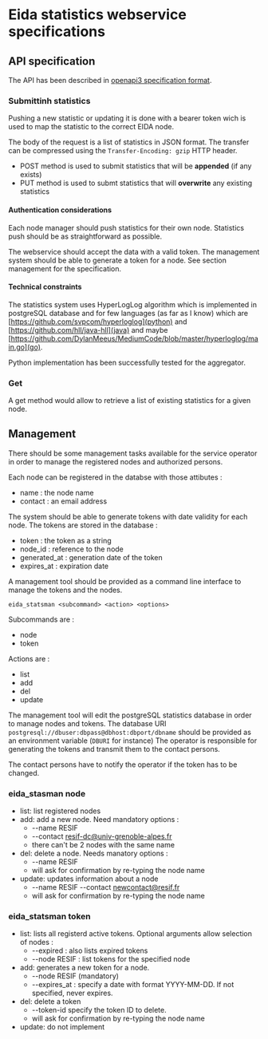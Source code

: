# Eida statistics webservice specifications

## API specification

The API has been described in [openapi3 specification format](./ingestor_openapi3.yaml).


### Submittinh statistics
Pushing a new statistic or updating it is done with a bearer token wich is used to map the statistic to the correct EIDA node.

The body of the request is a list of statistics in JSON format. The transfer can be compressed using the `Transfer-Encoding: gzip` HTTP header.

- POST method is used to submit statistics that will be **appended** (if any exists)
- PUT method is used to submt statistics that will **overwrite** any existing statistics

#### Authentication considerations

Each node manager should push statistics for their own node. Statistics push should be as straightforward as possible.

The webservice should accept the data with a valid token. The management system should be able to generate a token for a node. See section management for the specification.

#### Technical constraints

The statistics system uses HyperLogLog algorithm which is implemented in postgreSQL database and for few languages (as far as I know) which are [https://github.com/svpcom/hyperloglog](python) and [https://github.com/hll/java-hll](java) and maybe [https://github.com/DylanMeeus/MediumCode/blob/master/hyperloglog/main.go](go).

Python implementation has been successfully tested for the aggregator.

### Get

A get method would allow to retrieve a list of existing statistics for a given node.

## Management

There should be some management tasks available for the service operator in order to manage the registered nodes and authorized persons.

Each node can be registered in the databse with those attibutes :

  - name : the node name
  - contact : an email address

The system should be able to generate tokens with date validity for each node. The tokens are stored in the database :

  - token : the token as a string
  - node_id : reference to the node
  - generated_at : generation date of the token
  - expires_at : expiration date
  
A management tool should be provided as a command line interface to manage the tokens and the nodes.

    eida_statsman <subcommand> <action> <options>

Subcommands are :

  - node
  - token
  
Actions are :

  - list
  - add
  - del
  - update
  
The management tool will edit the postgreSQL statistics database in order to manage nodes and tokens. The database URI `postgresql://dbuser:dbpass@dbhost:dbport/dbname` should be provided as an environment variable (`DBURI` for instance)
The operator is responsible for generating the tokens and transmit them to the contact persons.

The contact persons have to notify the operator if the token has to be changed.


  
### eida_stasman node

   - list: list registered nodes
   - add: add a new node. Need mandatory options :
     - --name RESIF
     - --contact resif-dc@univ-grenoble-alpes.fr
     - there can't be 2 nodes with the same name
   - del: delete a node. Needs manatory options :
     - --name RESIF
     - will ask for confirmation by re-typing the node name
   - update: updates information about a node
     - --name RESIF --contact newcontact@resif.fr
     - will ask for confirmation by re-typing the node name
     
### eida_statsman token

  - list: lists all registerd active tokens. Optional arguments allow selection of nodes :
    - --expired : also lists expired tokens
    - --node RESIF : list tokens for the specified node
  - add: generates a new token for a node.
    - --node RESIF (mandatory)
    - --expires_at : specify a date with format YYYY-MM-DD. If not specified, never expires.
  - del: delete a token
    - --token-id specify the token ID to delete.
     - will ask for confirmation by re-typing the node name
  - update: do not implement 



